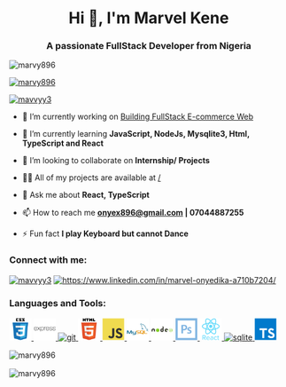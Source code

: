 <h1 align="center">Hi 👋, I'm Marvel Kene</h1>
<h3 align="center">A passionate FullStack Developer from Nigeria</h3>

<p align="left"> <img src="https://komarev.com/ghpvc/?username=marvy896&label=Profile%20views&color=0e75b6&style=flat" alt="marvy896" /> </p>

<p align="left"> <a href="https://github.com/ryo-ma/github-profile-trophy"><img src="https://github-profile-trophy.vercel.app/?username=marvy896" alt="marvy896" /></a> </p>

<p align="left"> <a href="https://twitter.com/mavvyy3" target="blank"><img src="https://img.shields.io/twitter/follow/mavvyy3?logo=twitter&style=for-the-badge" alt="mavvyy3" /></a> </p>

- 🔭 I’m currently working on [Building FullStack E-commerce Web](https://github.com/marvy896/E-commerce-Store)

- 🌱 I’m currently learning **JavaScript, NodeJs, Mysqlite3, Html, TypeScript and React**

- 👯 I’m looking to collaborate on **Internship/ Projects**

- 👨‍💻 All of my projects are available at [/](/)

- 💬 Ask me about **React, TypeScript**

- 📫 How to reach me **onyex896@gmail.com | 07044887255**

- ⚡ Fun fact **I play Keyboard but cannot Dance**

<h3 align="left">Connect with me:</h3>
<p align="left">
<a href="https://twitter.com/mavvyy3" target="blank"><img align="center" src="https://raw.githubusercontent.com/rahuldkjain/github-profile-readme-generator/master/src/images/icons/Social/twitter.svg" alt="mavvyy3" height="30" width="40" /></a>
<a href="https://linkedin.com/in/https://www.linkedin.com/in/marvel-onyedika-a710b7204/" target="blank"><img align="center" src="https://raw.githubusercontent.com/rahuldkjain/github-profile-readme-generator/master/src/images/icons/Social/linked-in-alt.svg" alt="https://www.linkedin.com/in/marvel-onyedika-a710b7204/" height="30" width="40" /></a>
</p>

<h3 align="left">Languages and Tools:</h3>
<p align="left"> <a href="https://www.w3schools.com/css/" target="_blank" rel="noreferrer"> <img src="https://raw.githubusercontent.com/devicons/devicon/master/icons/css3/css3-original-wordmark.svg" alt="css3" width="40" height="40"/> </a> <a href="https://expressjs.com" target="_blank" rel="noreferrer"> <img src="https://raw.githubusercontent.com/devicons/devicon/master/icons/express/express-original-wordmark.svg" alt="express" width="40" height="40"/> </a> <a href="https://git-scm.com/" target="_blank" rel="noreferrer"> <img src="https://www.vectorlogo.zone/logos/git-scm/git-scm-icon.svg" alt="git" width="40" height="40"/> </a> <a href="https://www.w3.org/html/" target="_blank" rel="noreferrer"> <img src="https://raw.githubusercontent.com/devicons/devicon/master/icons/html5/html5-original-wordmark.svg" alt="html5" width="40" height="40"/> </a> <a href="https://developer.mozilla.org/en-US/docs/Web/JavaScript" target="_blank" rel="noreferrer"> <img src="https://raw.githubusercontent.com/devicons/devicon/master/icons/javascript/javascript-original.svg" alt="javascript" width="40" height="40"/> </a> <a href="https://www.mysql.com/" target="_blank" rel="noreferrer"> <img src="https://raw.githubusercontent.com/devicons/devicon/master/icons/mysql/mysql-original-wordmark.svg" alt="mysql" width="40" height="40"/> </a> <a href="https://nodejs.org" target="_blank" rel="noreferrer"> <img src="https://raw.githubusercontent.com/devicons/devicon/master/icons/nodejs/nodejs-original-wordmark.svg" alt="nodejs" width="40" height="40"/> </a> <a href="https://www.photoshop.com/en" target="_blank" rel="noreferrer"> <img src="https://raw.githubusercontent.com/devicons/devicon/master/icons/photoshop/photoshop-line.svg" alt="photoshop" width="40" height="40"/> </a> <a href="https://reactjs.org/" target="_blank" rel="noreferrer"> <img src="https://raw.githubusercontent.com/devicons/devicon/master/icons/react/react-original-wordmark.svg" alt="react" width="40" height="40"/> </a> <a href="https://www.sqlite.org/" target="_blank" rel="noreferrer"> <img src="https://www.vectorlogo.zone/logos/sqlite/sqlite-icon.svg" alt="sqlite" width="40" height="40"/> </a> <a href="https://www.typescriptlang.org/" target="_blank" rel="noreferrer"> <img src="https://raw.githubusercontent.com/devicons/devicon/master/icons/typescript/typescript-original.svg" alt="typescript" width="40" height="40"/> </a> </p>

<p><img align="center" src="https://github-readme-stats.vercel.app/api/top-langs?username=marvy896&show_icons=true&locale=en&layout=compact" alt="marvy896" /></p>

<p><img align="center" src="https://github-readme-streak-stats.herokuapp.com/?user=marvy896&" alt="marvy896" /></p>
